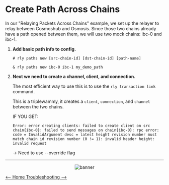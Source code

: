 # Create Path Across Chains

In our "Relaying Packets Across Chains" example, we set up the relayer to relay between Cosmoshub and Osmosis. Since those two chains already have a path opened between them, we will use two mock chains: ibc-0 and ibc-1.

1. **Add basic path info to config.**

    ```shell
    # rly paths new [src-chain-id] [dst-chain-id] [path-name]

    & rly paths new ibc-0 ibc-1 my_demo_path
    ```

2. **Next we need to create a channel, client, and connection.**

    The most efficient way to use this is to use the `rly transaction link` command.

    This is a triplewammy, it creates a `client`, `connection`, and `channel` between the two chains. 

    IF YOU GET: 
    ```
    Error: error creating clients: failed to create client on src chain{ibc-0}: failed to send messages on chain{ibc-0}: rpc error: code = InvalidArgument desc = latest height revision number must match chain id revision number (0 != 1): invalid header height: invalid request
    ```
    -> Need to use --override flag

---

<div align="center"> 

![banner](./images/github-repo-banner.gif)
 </div>

[<-- Home  ](../README.md)[  Troubleshooting -->](./terminology.md)